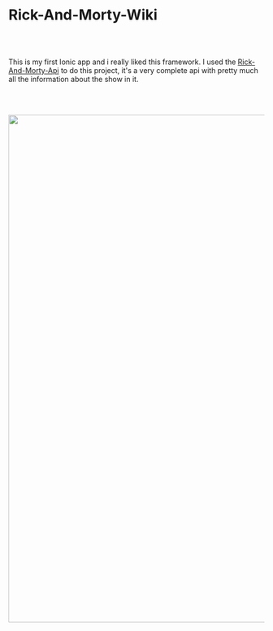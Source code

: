 # Rick-And-Morty-Wiki

<br />
<br />

This is my first Ionic app and i really liked this framework.
I used the [Rick-And-Morty-Api](https://rickandmortyapi.com//) to do this project, it's a very complete api with pretty much all the information about the show in it.

<br />
<br />

[<img src="https://github.com/IsaqueSantosSilva/Rick-And-Morty-Wiki/blob/main/src/assets/images/demo.gif" alt="" width="1000" />](http://isaquesilva.infinityfreeapp.com/Feedback-Sender-PHPMailer/)
